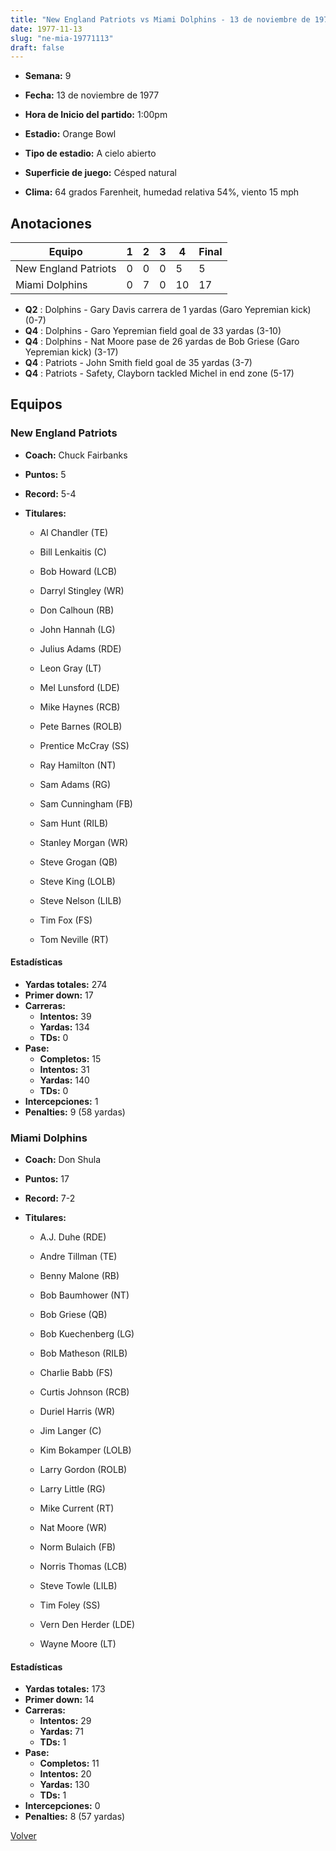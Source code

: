 ```yaml
---
title: "New England Patriots vs Miami Dolphins - 13 de noviembre de 1977"
date: 1977-11-13
slug: "ne-mia-19771113"
draft: false
---
```


* **Semana:** 9
* **Fecha:** 13 de noviembre de 1977

* **Hora de Inicio del partido:** 1:00pm
* **Estadio:** Orange Bowl
* **Tipo de estadio:** A cielo abierto
* **Superficie de juego:** Césped natural
* **Clima:** 64 grados Farenheit, humedad relativa 54%, viento 15 mph





## Anotaciones
| Equipo | 1 | 2 | 3 | 4 | Final |
|--------|---|---|---|---|-------|
| New England Patriots  | 0 | 0 | 0 | 5  | 5 |
| Miami Dolphins  | 0 | 7 | 0 | 10  | 17 |
* **Q2** : Dolphins - Gary Davis carrera de 1 yardas (Garo Yepremian kick) (0-7)
* **Q4** : Dolphins - Garo Yepremian field goal de 33 yardas (3-10)
* **Q4** : Dolphins - Nat Moore pase de 26 yardas de Bob Griese (Garo Yepremian kick) (3-17)
* **Q4** : Patriots - John Smith field goal de 35 yardas (3-7)
* **Q4** : Patriots - Safety, Clayborn tackled Michel in end zone (5-17)


## Equipos


### New England Patriots
* **Coach:** Chuck Fairbanks
* **Puntos:** 5
* **Record:** 5-4
* **Titulares:** 

  * Al Chandler (TE) 

  * Bill Lenkaitis (C) 

  * Bob Howard (LCB) 

  * Darryl Stingley (WR) 

  * Don Calhoun (RB) 

  * John Hannah (LG) 

  * Julius Adams (RDE) 

  * Leon Gray (LT) 

  * Mel Lunsford (LDE) 

  * Mike Haynes (RCB) 

  * Pete Barnes (ROLB) 

  * Prentice McCray (SS) 

  * Ray Hamilton (NT) 

  * Sam Adams (RG) 

  * Sam Cunningham (FB) 

  * Sam Hunt (RILB) 

  * Stanley Morgan (WR) 

  * Steve Grogan (QB) 

  * Steve King (LOLB) 

  * Steve Nelson (LILB) 

  * Tim Fox (FS) 

  * Tom Neville (RT) 

#### Estadísticas
* **Yardas totales:** 274
* **Primer down:** 17
* **Carreras:**
  * **Intentos:** 39
  * **Yardas:** 134
  * **TDs:** 0
* **Pase:**
  * **Completos:** 15
  * **Intentos:** 31
  * **Yardas:** 140
  * **TDs:** 0
* **Intercepciones:** 1
* **Penalties:** 9 (58 yardas)

### Miami Dolphins
* **Coach:** Don Shula
* **Puntos:** 17
* **Record:** 7-2
* **Titulares:** 

  * A.J. Duhe (RDE) 

  * Andre Tillman (TE) 

  * Benny Malone (RB) 

  * Bob Baumhower (NT) 

  * Bob Griese (QB) 

  * Bob Kuechenberg (LG) 

  * Bob Matheson (RILB) 

  * Charlie Babb (FS) 

  * Curtis Johnson (RCB) 

  * Duriel Harris (WR) 

  * Jim Langer (C) 

  * Kim Bokamper (LOLB) 

  * Larry Gordon (ROLB) 

  * Larry Little (RG) 

  * Mike Current (RT) 

  * Nat Moore (WR) 

  * Norm Bulaich (FB) 

  * Norris Thomas (LCB) 

  * Steve Towle (LILB) 

  * Tim Foley (SS) 

  * Vern Den Herder (LDE) 

  * Wayne Moore (LT) 

#### Estadísticas
* **Yardas totales:** 173
* **Primer down:** 14
* **Carreras:**
  * **Intentos:** 29
  * **Yardas:** 71
  * **TDs:** 1
* **Pase:**
  * **Completos:** 11
  * **Intentos:** 20
  * **Yardas:** 130
  * **TDs:** 1
* **Intercepciones:** 0
* **Penalties:** 8 (57 yardas)


[Volver](/historia/1977)
